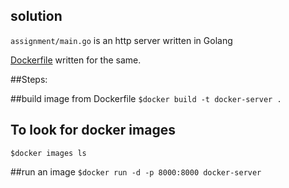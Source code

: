 
## solution

`assignment/main.go` is an http server written in Golang

[Dockerfile](https://github.com/Deepakdevd/hiring/blob/master/devops-engineer/dockersolution/Dockerfile) written for  the same.

##Steps:

##build image from Dockerfile
 `$docker build -t docker-server .`
## To look for docker images
`$docker images ls`

##run an image
 `$docker run -d -p 8000:8000 docker-server`
 
